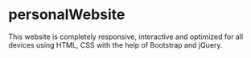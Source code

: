 # personalWebsite
This website is completely responsive, interactive and optimized for all devices using HTML, CSS with the help of Bootstrap and jQuery.
